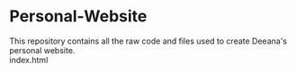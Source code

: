 # Personal-Website
This repository contains all the raw code and files used to create Deeana's personal website.  
index.html
